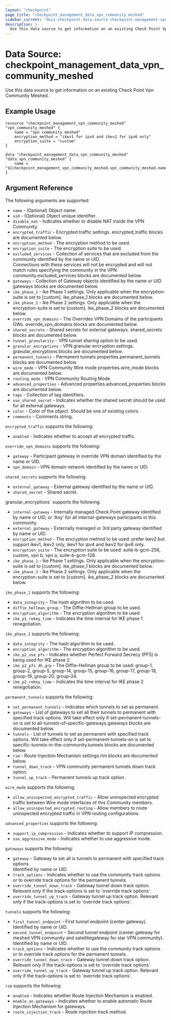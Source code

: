 ```yaml
---
layout: "checkpoint"
page_title: "checkpoint_management_data_vpn_community_meshed"
sidebar_current: "docs-checkpoint-data-source-checkpoint-management-vpn-community-meshed"
description: |-
  Use this data source to get information on an existing Check Point Vpn Community Meshed.
---
```


# Data Source: checkpoint_management_data_vpn_community_meshed

Use this data source to get information on an existing Check Point Vpn Community Meshed.

## Example Usage


```hcl
resource "checkpoint_management_vpn_community_meshed" "vpn_community_meshed" {
    name = "vpn community meshed"
	encryption_method = "ikev1 for ipv4 and ikev2 for ipv6 only"
	encryption_suite = "custom"
}

data "checkpoint_management_data_vpn_community_meshed" "data_vpn_community_meshed" {
    name = "${checkpoint_management_vpn_community_meshed.vpn_community_meshed.name}"
}
```

## Argument Reference

The following arguments are supported:

* `name` - (Optional) Object name.
* `uid` - (Optional) Object unique identifier.
* `disable_nat` - Indicates whether to disable NAT inside the VPN Community.
* `encrypted_traffic` - Encrypted traffic settings. encrypted_traffic blocks are documented below.
* `encryption_method` - The encryption method to be used. 
* `encryption_suite` - The encryption suite to be used. 
* `excluded_services` - Collection of services that are excluded from the community identified by the name or UID.<br> Connections with these services will not be encrypted and will not match rules specifying the community in the VPN community.excluded_services blocks are documented below.
* `gateways` - Collection of Gateway objects identified by the name or UID. gateways blocks are documented below.
* `ike_phase_1` - Ike Phase 1 settings. Only applicable when the encryption-suite is set to [custom]. ike_phase_1 blocks are documented below.
* `ike_phase_2` - Ike Phase 2 settings. Only applicable when the encryption-suite is set to [custom]. ike_phase_2 blocks are documented below.
* `override_vpn_domains` - The Overrides VPN Domains of the participants GWs. override_vpn_domains blocks are documented below.
* `shared_secrets` - Shared secrets for external gateways. shared_secrets blocks are documented below.
* `tunnel_granularity` - VPN tunnel sharing option to be used.
* `granular_encryptions` - VPN granular encryption settings. granular_encryptions blocks are documented below.
* `permanent_tunnels` - Permanent tunnels properties.permanent_tunnels blocks are documented below.
* `wire_mode` - VPN Community Wire mode properties.wire_mode blocks are documented below.
* `routing_mode` - VPN Community Routing Mode.
* `advanced_properties` - Advanced properties.advanced_properties blocks are documented below.
* `tags` - Collection of tag identifiers.
* `use_shared_secret` - Indicates whether the shared secret should be used for all external gateways. 
* `color` - Color of the object. Should be one of existing colors. 
* `comments` - Comments string.

`encrypted_traffic` supports the following:

* `enabled` - Indicates whether to accept all encrypted traffic.


`override_vpn_domains` supports the following:

* `gateway` - Participant gateway in override VPN domain identified by the name or UID. 
* `vpn_domain` - VPN domain network identified by the name or UID. 


`shared_secrets` supports the following:

* `external_gateway` - External gateway identified by the name or UID. 
* `shared_secret` - Shared secret.

granular_encryptions` supports the following:

* `internal-gateway` - Internally managed Check Point gateway identified by name or UID, or 'Any' for all internal-gateways participants in this community.
* `external_gateway` - Externally managed or 3rd party gateway identified by name or UID.
* `encryption_method` - The encryption method to be used: prefer ikev2 but support ikev1, ikev2 only, ikev1 for ipv4 and ikev2 for ipv6 only.
* `encryption_suite` - The encryption suite to be used: suite-b-gcm-256, custom, vpn b, vpn a, suite-b-gcm-128.
* `ike_phase_1` - Ike Phase 1 settings. Only applicable when the encryption-suite is set to [custom]. ike_phase_1 blocks are documented below.
* `ike_phase_2` - Ike Phase 2 settings. Only applicable when the encryption-suite is set to [custom]. ike_phase_2 blocks are documented below.


`ike_phase_1` supports the following:

* `data_integrity` - The hash algorithm to be used.
* `diffie_hellman_group` - The Diffie-Hellman group to be used.
* `encryption_algorithm` - The encryption algorithm to be used.
* `ike_p1_rekey_time` - Indicates the time interval for IKE phase 1 renegotiation.


`ike_phase_2` supports the following:

* `data_integrity` - The hash algorithm to be used.
* `encryption_algorithm` - The encryption algorithm to be used.
* `ike_p2_use_pfs` - Indicates whether Perfect Forward Secrecy (PFS) is being used for IKE phase 2.
* `ike_p2_pfs_dh_grp` - The Diffie-Hellman group to be used: group-1, group-2, group-5, group-14, group-15, group-16, group-17, group-18, group-19, group-20, group-24.
* `ike_p2_rekey_time` - Indicates the time interval for IKE phase 2 renegotiation.


`permanent_tunnels` supports the following:

* `set_permanent_tunnels` - Indicates which tunnels to set as permanent.
* `gateways` - List of gateways to set all their tunnels to permanent with specified track options. Will take effect only if set-permanent-tunnels-on is set to all-tunnels-of-specific-gateways.gateways blocks are documented below.
* `tunnels` - List of tunnels to set as permanent with specified track options. Will take effect only if set-permanent-tunnels-on is set to specific-tunnels-in-the-community.tunnels blocks are documented below.
* `rim` - Route Injection Mechanism settings.rim blocks are documented below.
* `tunnel_down_track` - VPN community permanent tunnels down track option.
* `tunnel_up_track` - Permanent tunnels up track option.

`wire_mode` supports the following:

* `allow_uninspected_encrypted_traffic` - Allow uninspected encrypted traffic between Wire mode interfaces of this Community members.
* `allow_uninspected_encrypted_routing` - Allow members to route uninspected encrypted traffic in VPN routing configurations.


`advanced_properties` supports the following:

* `support_ip_compression` - Indicates whether to support IP compression.
* `use_aggressive_mode` - Indicates whether to use aggressive mode.

`gateways` supports the following:

* `gateway` - Gateway to set all is tunnels to permanent with specified track options.<br>
  Identified by name or UID.
* `track_options` - Indicates whether to use the community track options or to override track options for the permanent tunnels.
* `override_tunnel_down_track` - Gateway tunnel down track option. Relevant only if the track-options is set to 'override track options'.
* `override_tunnel_up_track` - Gateway tunnel up track option. Relevant only if the track-options is set to 'override track options'.


`tunnels` supports the following:

* `first_tunnel_endpoint` - First tunnel endpoint (center gateway).
  Identified by name or UID.
* `second_tunnel_endpoint` - Second tunnel endpoint (center gateway for meshed VPN community and satellitegateway for star VPN community).
  Identified by name or UID.
* `track_options` - Indicates whether to use the community track options or to override track options for the permanent tunnels.
* `override_tunnel_down_track` - Gateway tunnel down track option. Relevant only if the track-options is set to 'override track options'.
* `override_tunnel_up_track` - Gateway tunnel up track option. Relevant only if the track-options is set to 'override track options'.


`rim` supports the following:

* `enabled` - Indicates whether Route Injection Mechanism is enabled.
* `enable_on_gateways` - Indicates whether to enable automatic Route Injection Mechanism for gateways.
* `route_injection_track` - Route injection track method. 

